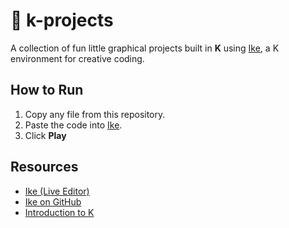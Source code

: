 # 🎨 k-projects

A collection of fun little graphical projects built in **K** using [Ike](https://github.com/JohnEarnest/ok/tree/gh-pages/ike), a K environment for creative coding.

## How to Run

1. Copy any file from this repository.
2. Paste the code into [Ike](https://johnearnest.github.io/ok/ike/ike.html).
3. Click **Play**

## Resources

- [Ike (Live Editor)](https://johnearnest.github.io/ok/ike/ike.html)
- [Ike on GitHub](https://github.com/JohnEarnest/ok/tree/gh-pages/ike)
- [Introduction to K](https://github.com/JohnEarnest/ok)
